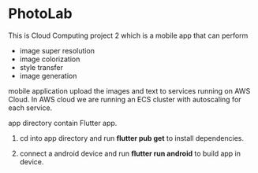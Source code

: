 # PhotoLab
This is Cloud Computing project 2 which is a mobile app that can perform
   - image super resolution
   - image colorization
   - style transfer
   - image generation

mobile application upload the images and text to services running on AWS Cloud. In AWS cloud we are running an ECS cluster with autoscaling for each service.

app directory contain Flutter app.

1. cd into app directory and run **flutter pub get** to install dependencies.

2. connect a android device and run **flutter run android** to build app in device.

